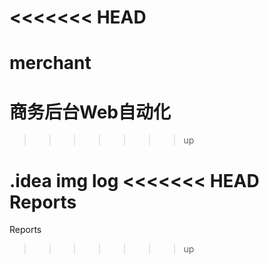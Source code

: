 <<<<<<< HEAD
=======
# merchant
# 商务后台Web自动化
>>>>>>> up

.idea
img
log
<<<<<<< HEAD
Reports
=======
Reports
>>>>>>> up
